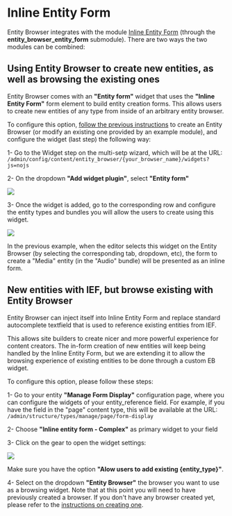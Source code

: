 # Inline Entity Form

Entity Browser integrates with the module [Inline Entity Form](https://drupal.org/project/inline_entity_form) (through the **entity_browser_entity_form** submodule). There are two ways the two modules can be combined:
 
## Using Entity Browser to create new entities, as well as browsing the existing ones

Entity Browser comes with an **"Entity form"** widget that uses the **"Inline Entity Form"** form element to build entity creation forms. This allows users to create new entities of any type from inside of an arbitrary entity browser.

To configure this option, [follow the previous instructions](creating_browser_through_ui.md) to create an Entity Browser (or modify an existing one provided by an example module), and configure the widget (last step) the following way:

1- Go to the Widget step on the multi-setp wizard, which will be at the URL:
```/admin/config/content/entity_browser/{your_browser_name}/widgets?js=nojs ```

2- On the dropdown **"Add widget plugin"**, select **"Entity form"**

![](select-entity-form-on-widget-creation.png)

3- Once the widget is added, go to the corresponding row and configure the entity types and bundles you will allow the users to create using this widget.

![](select-entity-type-and-bundle.png)

In the previous example, when the editor selects this widget on the Entity Browser (by selecting the corresponding tab, dropdown, etc), the form to create a "Media" entity (in the "Audio" bundle) will be presented as an inline form.


## New entities with IEF, but browse existing with Entity Browser

Entity Browser can inject itself into Inline Entity Form and replace standard autocomplete textfield that is used to reference existing entities from IEF.

This allows site builders to create nicer and more powerful experience for content creators. The in-form creation of new entities will keep being handled by the Inline Entity Form, but we are extending it to allow the browsing experience of existing entities to be done through a custom EB widget.

To configure this option, please follow these steps:

1- Go to your entity **"Manage Form Display"** configuration page, where you can configure the widgets of your entity_reference field. For example, if you have the field in the "page" content type, this will be available at the URL: 
```/admin/structure/types/manage/page/form-display```

2- Choose **"Inline entity form - Complex"** as primary widget to your field

3- Click on the gear to open the widget settings:

![](op2-widget-configuration.png)

  Make sure you have the option **"Alow users to add existing {entity_type}"**.
  
4- Select on the dropdown **"Entity Browser"** the browser you want to use as a browsing widget. Note that at this point you will need to have previously created a browser. If you don't have any browser created yet, please refer to the [instructions on creating one](creating_browser_through_ui.md).
